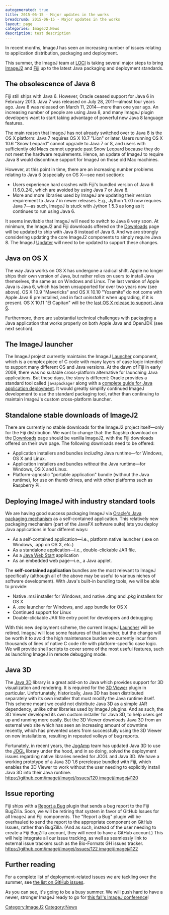 ```yaml
---
autogenerated: true
title: 2015-06-15 - Major updates in the works
breadcrumb: 2015-06-15 - Major updates in the works
layout: page
categories: ImageJ2,News
description: test description
---
```


In recent months, ImageJ has seen an increasing number of issues relating to application distribution, packaging and deployment.

This summer, the ImageJ team at [LOCI](LOCI "wikilink") is taking several major steps to bring [ImageJ2](ImageJ2 "wikilink") and [Fiji](Fiji "wikilink") up to the latest Java packaging and deployment standards.

## The obsolescence of Java 6

Fiji still ships with Java 6. However, Oracle ceased support for Java 6 in February 2013. Java 7 was released on July 28, 2011—almost four years ago. Java 8 was released on March 11, 2014—more than one year ago. An increasing number of people are using Java 8, and many ImageJ plugin developers want to start taking advantage of powerful new Java 8 language features.

The main reason that ImageJ has not already switched over to Java 8 is the OS X platform: Java 7 requires OS X 10.7 "Lion" or later. Users running OS X 10.6 "Snow Leopard" cannot upgrade to Java 7 or 8, and users with sufficiently old Macs cannot upgrade past Snow Leopard because they do not meet the hardware requirements. Hence, an update of ImageJ to require Java 8 would discontinue support for ImageJ on those old Mac machines.

However, at this point in time, there are an increasing number problems relating to Java 6 (especially on OS X—see next section):

  - Users experience hard crashes with Fiji's bundled version of Java 6 (1.6.0\_24), which are avoided by using Java 7 or Java 8.
  - More and more libraries used by ImageJ are updating their version requirement to Java 7 in newer releases. E.g., Jython 1.7.0 now requires Java 7—as such, ImageJ is stuck with Jython 1.5.3 as long as it continues to run using Java 6.

It seems inevitable that ImageJ will need to switch to Java 8 very soon. At minimum, the ImageJ2 and Fiji downloads offered on the [Downloads](Downloads "wikilink") page will be updated to ship with Java 8 instead of Java 6. And we are strongly considering updating the core ImageJ2 components to simply require Java 8. The ImageJ [Updater](Updater "wikilink") will need to be updated to support these changes.

## Java on OS X

The way Java works on OS X has undergone a radical shift. Apple no longer ships their own version of Java, but rather relies on users to install Java themselves, the same as on Windows and Linux. The last version of Apple Java is Java 6, which has been unsupported for over two years now (see above). OS X 10.9 "Mavericks" and OS X 10.10 "Yosemite" do not come with Apple Java 6 preinstalled, and in fact *uninstall* it when upgrading, if it is present. OS X 10.11 "El Capitan" will be the [last OS X release to support Java 6](https://developer.apple.com/library/prerelease/mac/releasenotes/General/rn-osx-10.11/).

Furthermore, there are substantial technical challenges with packaging a Java application that works properly on both Apple Java and OpenJDK (see next section).

## The ImageJ launcher

The ImageJ project currently maintains the ImageJ [Launcher](Launcher "wikilink") component, which is a complex piece of C code with many layers of case logic intended to support many different OS and Java versions. At the dawn of Fiji in early 2008, there was no suitable cross-platform alternative for launching Java applications. But these days, the story is different: Oracle provides a standard tool called `javapackager` along with a [complete guide for Java application deployment](https://docs.oracle.com/javase/8/docs/technotes/guides/deploy/toc.html). It would greatly simplify continued ImageJ development to use the standard packaging tool, rather than continuing to maintain ImageJ's custom cross-platform launcher.

## Standalone stable downloads of ImageJ2

There are currently no stable downloads for the ImageJ2 project itself—only for the Fiji distribution. We want to change that: the flagship download on the [Downloads](Downloads "wikilink") page should be vanilla ImageJ2, with the Fiji downloads offered on their own page. The following downloads need to be offered:

  - Application installers and bundles *including* Java runtime—for Windows, OS X and Linux.
  - Application installers and bundles *without* the Java runtime—for Windows, OS X and Linux.
  - Platform-agnostic "portable application" bundle (without the Java runtime), for use on thumb drives, and with other platforms such as Raspberry Pi.

## Deploying ImageJ with industry standard tools

We are having good success packaging ImageJ via [Oracle's Java packaging mechanism](https://docs.oracle.com/javase/8/docs/technotes/guides/deploy/toc.html) as a self-contained application. This relatively new packaging mechanism (part of the JavaFX software suite) lets you deploy Java applications in four different ways:

  - As a self-contained application—i.e., platform native launcher (.exe on Windows, .app on OS X, etc.)
  - As a standalone application—i.e., double-clickable JAR file.
  - As a [Java Web Start](wikipedia_Java_Web_Start "wikilink") application
  - As an embedded web page—i.e., a Java applet.

The **self-contained application** bundles are the most relevant to ImageJ specifically (although all of the above may be useful to various niches of software development). With Java's built-in bundling tools, we will be able to provide:

  - Native .msi installer for Windows, and native .dmg and .pkg installers for OS X
  - A .exe launcher for Windows, and .app bundle for OS X
  - Continued support for Linux
  - Double-clickable JAR file entry point for developers and debugging

With this new deployment scheme, the current ImageJ [Launcher](Launcher "wikilink") will be retired. ImageJ will lose some features of that launcher, but the change will be worth it to avoid the high maintenance burden we currently incur from thousands of lines of native C code rife with platform-specific case logic. We will provide shell scripts to cover some of the most useful features, such as launching ImageJ in remote debugging mode.

## Java 3D

The [Java 3D](https://java3d.java.net/) library is a great add-on to Java which provides support for 3D visualization and rendering. It is required for the [3D Viewer](3D_Viewer "wikilink") plugin in particular. Unfortunately, historically, Java 3D has been distributed separately with its own installer that must modify the Java runtime itself. This scheme meant we could not distribute Java 3D as a simple JAR dependency, unlike other libraries used by ImageJ plugins. And as such, the 3D Viewer developed its own custom installer for Java 3D, to help users get up and running more easily. But the 3D Viewer downloads Java 3D from an external web site which has seen an increasing amount of downtime recently, which has prevented users from successfully using the 3D Viewer on new installations, resulting in repeated volleys of bug reports.

Fortunately, in recent years, the [JogAmp](http://jogamp.org/) team has updated Java 3D to use the [JOGL](http://jogamp.org/jogl/www/) library under the hood, and in so doing, solved the deployment issues regarding native libraries needed for JOGL and Java 3D. We have a working prototype of a Java 3D 1.6 prerelease bundled with Fiji, which enables the 3D Viewer to work without the user needing to explicitly install Java 3D into their Java runtime. [https://github.com/imagej/imagej/issues/120 imagej/imagej\#120](https://github.com/imagej/imagej/issues/120_imagej/imagej#120 "wikilink")

## Issue reporting

Fiji ships with a [Report a Bug](Report_a_Bug "wikilink") plugin that sends a bug report to the Fiji BugZilla. Soon, we will be retiring that system in favor of GitHub Issues for all ImageJ and Fiji components. The "Report a Bug" plugin will be overhauled to send the report to the appropriate component on GitHub Issues, rather than BugZilla. (And as such, instead of the user needing to create a Fiji BugZilla account, they will need to have a GitHub account.) This will help integrate all our issue tracking, as well as seamlessly link to external issue trackers such as the Bio-Formats GH issues tracker. [https://github.com/imagej/imagej/issues/122 imagej/imagej\#122](https://github.com/imagej/imagej/issues/122_imagej/imagej#122 "wikilink")

## Further reading

For a complete list of deployment-related issues we are tackling over the summer, see [the list on GitHub issues](https://github.com/issues?q=label%3Adeployment+is%3Aopen+user%3Abigdataviewer+user%3Afiji+user%3Aimagej+user%3Aimglib+user%3Ascifio+user%3Ascijava+user%3ATrakEM2+).

As you can see, it's going to be a busy summer. We will push hard to have a newer, stronger ImageJ ready to go for [this fall's ImageJ conference](Conference_2015 "wikilink")\!

[Category:ImageJ2](Category_ImageJ2 "wikilink") [Category:News](Category_News "wikilink")
